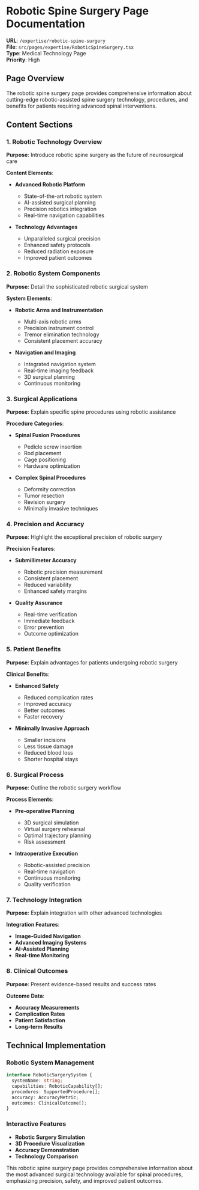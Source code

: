 # Robotic Spine Surgery Page Documentation

**URL**: `/expertise/robotic-spine-surgery`  
**File**: `src/pages/expertise/RoboticSpineSurgery.tsx`  
**Type**: Medical Technology Page  
**Priority**: High

## Page Overview

The robotic spine surgery page provides comprehensive information about cutting-edge robotic-assisted spine surgery technology, procedures, and benefits for patients requiring advanced spinal interventions.

## Content Sections

### 1. Robotic Technology Overview
**Purpose**: Introduce robotic spine surgery as the future of neurosurgical care

**Content Elements**:
- **Advanced Robotic Platform**
  - State-of-the-art robotic system
  - AI-assisted surgical planning
  - Precision robotics integration
  - Real-time navigation capabilities

- **Technology Advantages**
  - Unparalleled surgical precision
  - Enhanced safety protocols
  - Reduced radiation exposure
  - Improved patient outcomes

### 2. Robotic System Components
**Purpose**: Detail the sophisticated robotic surgical system

**System Elements**:
- **Robotic Arms and Instrumentation**
  - Multi-axis robotic arms
  - Precision instrument control
  - Tremor elimination technology
  - Consistent placement accuracy

- **Navigation and Imaging**
  - Integrated navigation system
  - Real-time imaging feedback
  - 3D surgical planning
  - Continuous monitoring

### 3. Surgical Applications
**Purpose**: Explain specific spine procedures using robotic assistance

**Procedure Categories**:
- **Spinal Fusion Procedures**
  - Pedicle screw insertion
  - Rod placement
  - Cage positioning
  - Hardware optimization

- **Complex Spinal Procedures**
  - Deformity correction
  - Tumor resection
  - Revision surgery
  - Minimally invasive techniques

### 4. Precision and Accuracy
**Purpose**: Highlight the exceptional precision of robotic surgery

**Precision Features**:
- **Submillimeter Accuracy**
  - Robotic precision measurement
  - Consistent placement
  - Reduced variability
  - Enhanced safety margins

- **Quality Assurance**
  - Real-time verification
  - Immediate feedback
  - Error prevention
  - Outcome optimization

### 5. Patient Benefits
**Purpose**: Explain advantages for patients undergoing robotic surgery

**Clinical Benefits**:
- **Enhanced Safety**
  - Reduced complication rates
  - Improved accuracy
  - Better outcomes
  - Faster recovery

- **Minimally Invasive Approach**
  - Smaller incisions
  - Less tissue damage
  - Reduced blood loss
  - Shorter hospital stays

### 6. Surgical Process
**Purpose**: Outline the robotic surgery workflow

**Process Elements**:
- **Pre-operative Planning**
  - 3D surgical simulation
  - Virtual surgery rehearsal
  - Optimal trajectory planning
  - Risk assessment

- **Intraoperative Execution**
  - Robotic-assisted precision
  - Real-time navigation
  - Continuous monitoring
  - Quality verification

### 7. Technology Integration
**Purpose**: Explain integration with other advanced technologies

**Integration Features**:
- **Image-Guided Navigation**
- **Advanced Imaging Systems**
- **AI-Assisted Planning**
- **Real-time Monitoring**

### 8. Clinical Outcomes
**Purpose**: Present evidence-based results and success rates

**Outcome Data**:
- **Accuracy Measurements**
- **Complication Rates**
- **Patient Satisfaction**
- **Long-term Results**

## Technical Implementation

### Robotic System Management
```typescript
interface RoboticSurgerySystem {
  systemName: string;
  capabilities: RoboticCapability[];
  procedures: SupportedProcedure[];
  accuracy: AccuracyMetric;
  outcomes: ClinicalOutcome[];
}
```

### Interactive Features
- **Robotic Surgery Simulation**
- **3D Procedure Visualization**
- **Accuracy Demonstration**
- **Technology Comparison**

This robotic spine surgery page provides comprehensive information about the most advanced surgical technology available for spinal procedures, emphasizing precision, safety, and improved patient outcomes.
